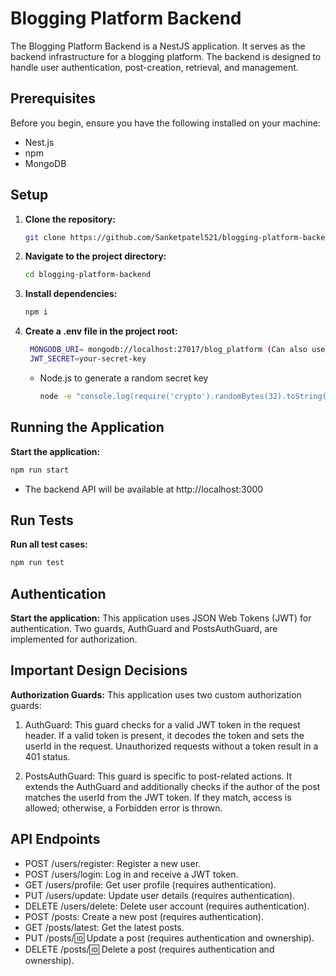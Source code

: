 # Blogging Platform Backend

The Blogging Platform Backend is a NestJS application. It serves as the backend infrastructure for a blogging platform. The backend is designed to handle user authentication, post-creation, retrieval, and management.

## Prerequisites

Before you begin, ensure you have the following installed on your machine:
- Nest.js
- npm
- MongoDB

## Setup

1. **Clone the repository:**

   ```bash
   git clone https://github.com/Sanketpatel521/blogging-platform-backend.git
   ```
2. **Navigate to the project directory:**

   ```bash
   cd blogging-platform-backend
   ```
3. **Install dependencies:**

   ```bash
   npm i
   ```
4. **Create a .env file in the project root:**

   ```bash
    MONGODB_URI= mongodb://localhost:27017/blog_platform (Can also use MongoDB Atlas URI)
    JWT_SECRET=your-secret-key
   ```
   - Node.js to generate a random secret key
      ```bash
      node -e "console.log(require('crypto').randomBytes(32).toString('hex'));"
      ```

## Running the Application
**Start the application:**
   ```bash
   npm run start
   ```
   - The backend API will be available at http://localhost:3000
## Run Tests
**Run all test cases:**
   ```bash
   npm run test
   ```

## Authentication
**Start the application:**
   This application uses JSON Web Tokens (JWT) for authentication. Two guards, AuthGuard and PostsAuthGuard, are implemented for authorization.

## Important Design Decisions
**Authorization Guards:**
This application uses two custom authorization guards:

1. AuthGuard:
This guard checks for a valid JWT token in the request header. If a valid token is present, it decodes the token and sets the userId in the request. Unauthorized requests without a token result in a 401 status.

2. PostsAuthGuard:
This guard is specific to post-related actions. It extends the AuthGuard and additionally checks if the author of the post matches the userId from the JWT token. If they match, access is allowed; otherwise, a Forbidden error is thrown.

## API Endpoints
- POST /users/register: Register a new user.
- POST /users/login: Log in and receive a JWT token.
- GET /users/profile: Get user profile (requires authentication).
- PUT /users/update: Update user details (requires authentication).
- DELETE /users/delete: Delete user account (requires authentication).
- POST /posts: Create a new post (requires authentication).
- GET /posts/latest: Get the latest posts.
- PUT /posts/:id: Update a post (requires authentication and ownership).
- DELETE /posts/:id: Delete a post (requires authentication and ownership).

